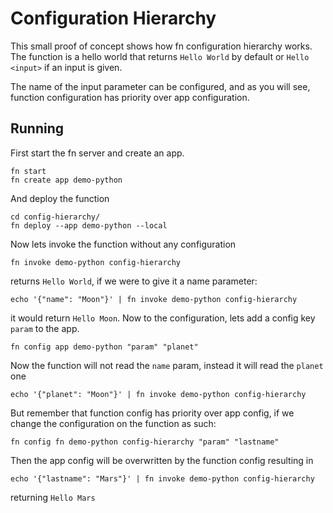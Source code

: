 # Configuration Hierarchy

This small proof of concept shows how fn configuration hierarchy works.
The function is a hello world that returns `Hello World` by default or `Hello <input>` if an input is given.

The name of the input parameter can be configured, and as you will see, function configuration has priority over app configuration.

## Running

First start the fn server and create an app.

```
fn start
fn create app demo-python
```

And deploy the function

```
cd config-hierarchy/
fn deploy --app demo-python --local
```

Now lets invoke the function without any configuration

```
fn invoke demo-python config-hierarchy
```

returns `Hello World`, if we were to give it a name parameter:

```
echo '{"name": "Moon"}' | fn invoke demo-python config-hierarchy
```

it would return `Hello Moon`.
Now to the configuration, lets add a config key `param` to the app.

```
fn config app demo-python "param" "planet"
```

Now the function will not read the `name` param, instead it will read the `planet` one

```
echo '{"planet": "Moon"}' | fn invoke demo-python config-hierarchy
```

But remember that function config has priority over app config, if we change the configuration on the function as such:

```
fn config fn demo-python config-hierarchy "param" "lastname"
```

Then the app config will be overwritten by the function config resulting in 

```
echo '{"lastname": "Mars"}' | fn invoke demo-python config-hierarchy
```

returning `Hello Mars`
